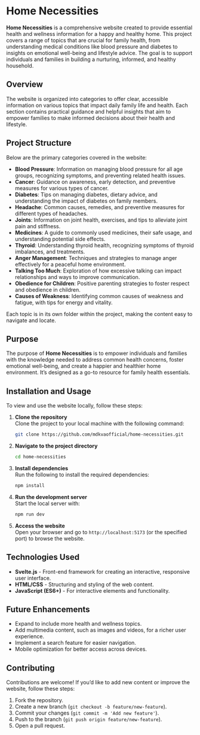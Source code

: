 # Home Necessities

**Home Necessities** is a comprehensive website created to provide essential health and wellness information for a happy and healthy home. This project covers a range of topics that are crucial for family health, from understanding medical conditions like blood pressure and diabetes to insights on emotional well-being and lifestyle advice. The goal is to support individuals and families in building a nurturing, informed, and healthy household.

## Overview

The website is organized into categories to offer clear, accessible information on various topics that impact daily family life and health. Each section contains practical guidance and helpful insights that aim to empower families to make informed decisions about their health and lifestyle.

## Project Structure

Below are the primary categories covered in the website:

- **Blood Pressure**: Information on managing blood pressure for all age groups, recognizing symptoms, and preventing related health issues.
- **Cancer**: Guidance on awareness, early detection, and preventive measures for various types of cancer.
- **Diabetes**: Tips on managing diabetes, dietary advice, and understanding the impact of diabetes on family members.
- **Headache**: Common causes, remedies, and preventive measures for different types of headaches.
- **Joints**: Information on joint health, exercises, and tips to alleviate joint pain and stiffness.
- **Medicines**: A guide to commonly used medicines, their safe usage, and understanding potential side effects.
- **Thyroid**: Understanding thyroid health, recognizing symptoms of thyroid imbalances, and treatments.
- **Anger Management**: Techniques and strategies to manage anger effectively for a peaceful home environment.
- **Talking Too Much**: Exploration of how excessive talking can impact relationships and ways to improve communication.
- **Obedience for Children**: Positive parenting strategies to foster respect and obedience in children.
- **Causes of Weakness**: Identifying common causes of weakness and fatigue, with tips for energy and vitality.

Each topic is in its own folder within the project, making the content easy to navigate and locate.

## Purpose

The purpose of **Home Necessities** is to empower individuals and families with the knowledge needed to address common health concerns, foster emotional well-being, and create a happier and healthier home environment. It’s designed as a go-to resource for family health essentials.

## Installation and Usage

To view and use the website locally, follow these steps:

1. **Clone the repository**  
   Clone the project to your local machine with the following command:
   ```bash
   git clone https://github.com/mdkvaofficial/home-necessities.git
   ```

2. **Navigate to the project directory**  
   ```bash
   cd home-necessities
   ```

3. **Install dependencies**  
   Run the following to install the required dependencies:
   ```bash
   npm install
   ```

4. **Run the development server**  
   Start the local server with:
   ```bash
   npm run dev
   ```

5. **Access the website**  
   Open your browser and go to `http://localhost:5173` (or the specified port) to browse the website.

## Technologies Used

- **Svelte.js** - Front-end framework for creating an interactive, responsive user interface.
- **HTML/CSS** - Structuring and styling of the web content.
- **JavaScript (ES6+)** - For interactive elements and functionality.

## Future Enhancements

- Expand to include more health and wellness topics.
- Add multimedia content, such as images and videos, for a richer user experience.
- Implement a search feature for easier navigation.
- Mobile optimization for better access across devices.

## Contributing

Contributions are welcome! If you’d like to add new content or improve the website, follow these steps:

1. Fork the repository.
2. Create a new branch (`git checkout -b feature/new-feature`).
3. Commit your changes (`git commit -m 'Add new feature'`).
4. Push to the branch (`git push origin feature/new-feature`).
5. Open a pull request.

